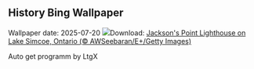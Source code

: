 ## History Bing Wallpaper
Wallpaper date: 2025-07-20
![](https://www.bing.com/th?id=OHR.SimcoeLighthouse_EN-CA4989806848_UHD.jpg&w=1000)Download: [Jackson's Point Lighthouse on Lake Simcoe, Ontario (© AWSeebaran/E+/Getty Images)](https://www.bing.com/th?id=OHR.SimcoeLighthouse_EN-CA4989806848_UHD.jpg)

Auto get programm by LtgX
